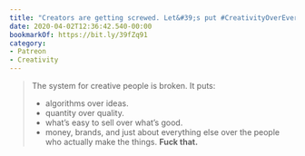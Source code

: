 ```yaml
---
title: "Creators are getting screwed. Let&#39;s put #CreativityOverEverything."
date: 2020-04-02T12:36:42.540-00:00
bookmarkOf: https://bit.ly/39fZq91
category:
- Patreon
- Creativity
---
```

> The system for creative people is broken.
> It puts:
> - algorithms over ideas.
> - quantity over quality.
> - what’s easy to sell over what’s good.
> - money, brands, and just about everything else over the people who actually make the things.
> **Fuck that.**

